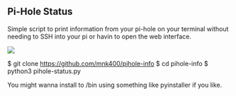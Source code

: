 ## Pi-Hole Status

Simple script to print information from your pi-hole on your terminal without needing to SSH into your pi or havin to open the web interface.

![](https://github.com/mnk400/pihole-info/blob/master/Screenshot/piholeinfo-terminal.png)

$ git clone https://github.com/mnk400/pihole-info
$ cd pihole-info
$ python3 pihole-status.py

You might wanna install to /bin using something like pyinstaller if you like.
